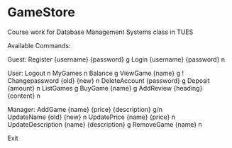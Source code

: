 # GameStore
Course work for Database Management Systems class in TUES

Available Commands:

Guest:
Register {username} {password} g
Login {username} {password} n

User:
Logout n
MyGames n
Balance g
ViewGame {name} g !
Changepassword {old} {new}  n
DeleteAccount {password} g
Deposit {amount} n
ListGames g
BuyGame {name} g
AddReview {heading} {content} n

Manager:
AddGame {name} {price} {description} g/n	
UpdateName {old} {new} n
UpdatePrice {name} {price} n
UpdateDescription {name} {description} g
RemoveGame {name} n

Exit
